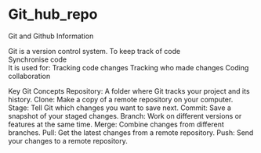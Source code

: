 # Git_hub_repo
Git and Github Information 

Git is a version control system.
To keep track of code<br>
Synchronise code
<br>
It is used for:
Tracking code changes
Tracking who made changes
Coding collaboration

Key Git Concepts
Repository: A folder where Git tracks your project and its history.
Clone: Make a copy of a remote repository on your computer.
Stage: Tell Git which changes you want to save next.
Commit: Save a snapshot of your staged changes.
Branch: Work on different versions or features at the same time.
Merge: Combine changes from different branches.
Pull: Get the latest changes from a remote repository.
Push: Send your changes to a remote repository.
